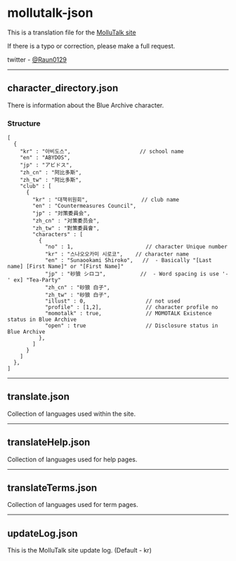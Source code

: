 # mollutalk-json

This is a translation file for the [MolluTalk site](https://mollutalk.com)

If there is a typo or correction, please make a full request.

twitter - [@Raun0129](https://twitter.com/Raun0129)

----
## character_directory.json

There is information about the Blue Archive character.

### Structure
```
[
  {
    "kr" : "아비도스",                      // school name
    "en" : "ABYDOS",
    "jp" : "アビドス",
    "zh_cn" : "阿比多斯",
    "zh_tw" : "阿比多斯",
    "club" : [
      {
        "kr" : "대책위원회",                 // club name
        "en" : "Countermeasures Council",
        "jp" : "対策委員会",
        "zh_cn" : "对策委员会",
        "zh_tw" : "對策委員會",
        "characters" : [
          {
            "no" : 1,                       // character Unique number
            "kr" : "스나오오카미 시로코",    // character name
            "en" : "Sunaookami Shiroko",   //  - Basically "[Last name] [First Name]" or "[First Name]"
            "jp" : "砂狼 シロコ",           //  - Word spacing is use '-' ex] "Tea-Party"
            "zh_cn" : "砂狼 白子",
            "zh_tw" : "砂狼 白子",
            "illust" : 0,                   // not used
            "profile" : [1,2],              // character profile no
            "momotalk" : true,              // MOMOTALK Existence status in Blue Archive
            "open" : true                   // Disclosure status in Blue Archive
          },
        ]
      }
    ]
  },
]
```
----
## translate.json

Collection of languages used within the site.

----
## translateHelp.json

Collection of languages used for help pages.

----
## translateTerms.json

Collection of languages used for term pages.

----
## updateLog.json

This is the MolluTalk site update log. (Default - kr)

